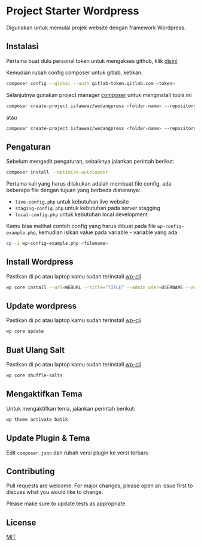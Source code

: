 # Project Starter Wordpress

Digunakan untuk memulai projek website dengan framework Wordpress.

## Instalasi

Pertama buat dulu personal token untuk mengakses github, klik [disini](https://gitlab.com/profile/personal_access_tokens)

Kemudian rubah config composer untuk gitlab, ketikan:

```bash
composer config --global --auth gitlab-token.gitlab.com <token>
```

Selanjutnya gunakan project manager [composer](https://getcomposer.org/) untuk menginstall tools ini

```bash
composer create-project isfawwaz/wedangpress <folder-name> --repository='{"type": "vcs", "url": "https://github.com/isfawwaz/wedangpress.git"}'
```

atau

```bash
composer create-project isfawwaz/wedangpress <folder-name> --repository='{"type": "github", "url": "https://github.com/isfawwaz/wedangpress.git"}'
```

## Pengaturan

Sebelum mengedit pengaturan, sebaiknya jalankan perintah berikut:

```bash
composer install --optimize-autoloader
```

Pertama kali yang harus dilakukan adalah membuat file config, ada beberapa file dengan tujuan yang berbeda diataranya:
- `live-config.php` untuk kebutuhan live website
- `staging-config.php` untuk kebutuhan pada server stagging
- `local-config.php` untuk kebutuhan local development

Kamu bisa melihat contoh config yang harus dibuat pada file `wp-config-example.php`, kemudian isikan value pada variable - variable yang ada

```bash
cp -i wp-config-example.php <filename>
```

## Install Wordpress

Pastikan di pc atau laptop kamu sudah terinstall [wp-cli](https://developer.wordpress.org/cli/)

```bash
wp core install --url=WEBURL --title="TITLE" --admin_user=USERNAME --admin_password=PASSWORD --admin_email=EMAIL
```

## Update wordpress

Pastikan di pc atau laptop kamu sudah terinstall [wp-cli](https://developer.wordpress.org/cli/)

```bash
wp core update
```

## Buat Ulang Salt

Pastikan di pc atau laptop kamu sudah terinstall [wp-cli](https://developer.wordpress.org/cli/)

```bash
wp core shuffle-salts
```

## Mengaktifkan Tema

Untuk mengaktifkan tema, jalankan perintah berikut:

```bash
wp theme activate batik
```

## Update Plugin & Tema

Edit `composer.json` dan rubah versi plugin ke versi terbaru

## Contributing
Pull requests are welcome. For major changes, please open an issue first to discuss what you would like to change.

Please make sure to update tests as appropriate.

## License
[MIT](https://choosealicense.com/licenses/mit/)
